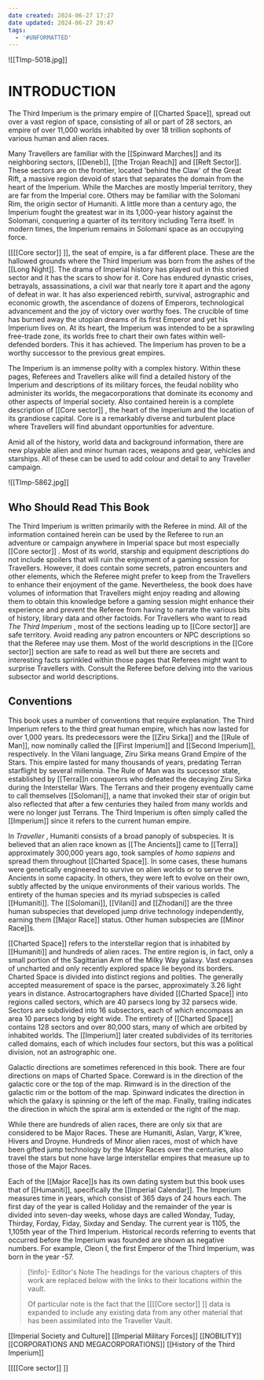 ```yaml
---
date created: 2024-06-27 17:27
date updated: 2024-06-27 20:47
tags:
  - '#UNFORMATTED'
---
```


![[TImp-5018.jpg]]
# INTRODUCTION

The Third Imperium is the primary empire of [[Charted Space]], spread out over a vast region of space, consisting of all or part of 28 sectors, an empire of over 11,000 worlds inhabited by over 18 trillion sophonts of various human and alien races.

Many Travellers are familiar with the [[Spinward Marches]] and its neighboring sectors, [[Deneb]], [[the Trojan Reach]] and [[Reft Sector]]. These sectors are on the frontier, located 'behind the Claw' of the Great Rift, a massive region devoid of stars that separates the domain from the heart of the Imperium. While the Marches are mostly Imperial territory, they are far from the Imperial core. Others may be familiar with the Solomani Rim, the origin sector of Humaniti. A little more than a century ago, the Imperium fought the greatest war in its 1,000-year history against the Solomani, conquering a quarter of its territory including Terra itself. In modern times, the Imperium remains in Solomani space as an occupying force.

[[[[Core sector]] ]], the seat of empire, is a far different place. These are the hallowed grounds where the Third Imperium was born from the ashes of the [[Long Night]]. The drama of Imperial history has played out in this storied sector and it has the scars to show for it. Core has endured dynastic crises, betrayals, assassinations, a civil war that nearly tore it apart and the agony of defeat in war. It has also experienced rebirth, survival, astrographic and economic growth, the ascendance of dozens of Emperors, technological advancement and the joy of victory over worthy foes. The crucible of time has burned away the utopian dreams of its first Emperor and yet his Imperium lives on. At its heart, the Imperium was intended to be a sprawling free-trade zone, its worlds free to chart their own fates within well- defended borders. This it has achieved. The Imperium has proven to be a worthy successor to the previous great empires.

The Imperium is an immense polity with a complex history. Within these pages, Referees and Travellers alike will find a detailed history of the Imperium and descriptions of its military forces, the feudal nobility who administer its worlds, the megacorporations that dominate its economy and other aspects of Imperial society. Also contained herein is a complete description of [[Core sector]] , the heart of the Imperium and the location of its grandiose capital. Core is a remarkably diverse and turbulent place where Travellers will find abundant opportunities for adventure.

Amid all of the history, world data and background information, there are new playable alien and minor human races, weapons and gear, vehicles and starships. All of these can be used to add colour and detail to any Traveller campaign.

![[TImp-5862.jpg]]
## Who Should Read This Book

The Third Imperium is written primarily with the Referee in mind. All of the information contained herein can be used by the Referee to run an adventure or campaign anywhere in Imperial space but most especially [[Core sector]] . Most of its world, starship and equipment descriptions do not include spoilers that will ruin the enjoyment of a gaming session for  Travellers. However, it does contain some secrets, patron encounters and other elements, which the Referee might prefer to keep from the Travellers to enhance their enjoyment of the game. Nevertheless, the book does have volumes of information that Travellers might enjoy reading and allowing them to obtain this knowledge before a gaming session might enhance their experience and prevent the Referee from having to narrate the various bits of history, library data and other factoids. For Travellers who want to read _The Third Imperium_ , most of the sections leading up to [[Core sector]]  are safe territory. Avoid reading any patron encounters or NPC descriptions so that the Referee may use them. Most of the world descriptions in the [[Core sector]]  section are safe to read as well but there are secrets and interesting facts sprinkled within those pages that Referees might want to surprise Travellers with. Consult the Referee before delving into the various subsector and world descriptions.

## Conventions

This book uses a number of conventions that require explanation. The Third Imperium refers to the third great human empire, which has now lasted for over 1,000 years. Its predecessors were the [[Ziru Sirka]] and the [[Rule of Man]], now nominally called the [[First Imperium]] and [[Second Imperium]], respectively. In the Vilani language, Ziru Sirka means Grand Empire of the Stars. This empire lasted for many thousands of years, predating Terran starflight by several millennia. The Rule of Man was its successor state, established by [[Terra]]n conquerors who defeated the decaying Ziru Sirka during the Interstellar Wars. The Terrans and their progeny eventually came to call themselves [[Solomani]], a name that invoked their star of origin but also reflected that after a few centuries they hailed from many worlds and were no longer just Terrans. The Third Imperium is often simply called the [[Imperium]] since it refers to the current human empire.

In _Traveller_ , Humaniti consists of a broad panoply of subspecies. It is believed that an alien race known as [[The Ancients]] came to [[Terra]] approximately 300,000 years ago, took samples of _homo sapiens_ and spread them throughout [[Charted Space]]. In some cases, these humans were genetically engineered to survive on alien worlds or to serve the Ancients in some capacity. In others, they were left to evolve on their own, subtly affected by the unique environments of their various worlds. The entirety of the human species and its myriad subspecies is called [[Humaniti]]. The [[Solomani]], [[Vilani]] and [[Zhodani]] are the three human subspecies that developed jump drive technology independently, earning them [[Major Race]] status. Other human subspecies are [[Minor Race]]s.

[[Charted Space]] refers to the interstellar region that is inhabited by [[Humaniti]] and hundreds of alien races. The entire region is, in fact, only a small portion of the Sagittarian Arm of the Milky Way galaxy. Vast expanses of uncharted and only recently explored space lie beyond its borders. Charted Space is divided into distinct regions and polities. The generally accepted measurement of space is the parsec, approximately 3.26 light years in distance. Astrocartographers have divided [[Charted Space]] into regions called sectors, which are 40 parsecs long by 32 parsecs wide. Sectors are subdivided into 16 subsectors, each of which encompass an area 10 parsecs long by eight wide. The entirety of [[Charted Space]] contains 128 sectors and over 80,000 stars, many of which are orbited by inhabited worlds. The [[Imperium]] later created subdivides of its territories called domains, each of which includes four sectors, but this was a political division, not an astrographic one.

Galactic directions are sometimes referenced in this book. There are four directions on maps of Charted Space. Coreward is in the direction of the galactic core or the top of the map. Rimward is in the direction of the galactic rim or the bottom of the map. Spinward indicates the direction in which the galaxy is spinning or the left of the map. Finally, trailing indicates the direction in which the spiral arm is extended or the right of the map.

While there are hundreds of alien races, there are only six that are considered to be Major Races. These are Humaniti, Aslan, Vargr, K'kree, Hivers and Droyne. Hundreds of Minor alien races, most of which have been gifted jump technology by the Major Races over the centuries, also travel the stars but none have large interstellar empires that measure up to those of the Major Races.

Each of the [[Major Race]]s has its own dating system but this book uses that of [[Humaniti]], specifically the [[Imperial Calendar]]. The Imperium measures time in years, which consist of 365 days of 24 hours each. The first day of the year is called Holiday and the remainder of the year is divided into seven-day weeks, whose days are called Wonday, Tuday, Thirday, Forday, Fiday, Sixday and Senday. The current year is 1105, the 1,105th year of the Third Imperium. Historical records referring to events that occurred before the Imperium was founded are shown as negative numbers. For example, Cleon I, the first Emperor of the Third Imperium, was born in the year -57.

> [!info]- Editor's Note 
> The headings for the various chapters of this work are replaced below with the links to their locations within the vault.
> 
> Of particular note is the fact that the [[[[Core sector]] ]] data is expanded to include any existing data from any other material that has been assimilated into the Traveller Vault.

[[Imperial Society and Culture]]
[[Imperial Military Forces]]
[[NOBILITY]]
[[CORPORATIONS AND MEGACORPORATIONS]]
[[History of the Third Imperium]]

[[[[Core sector]] ]]

